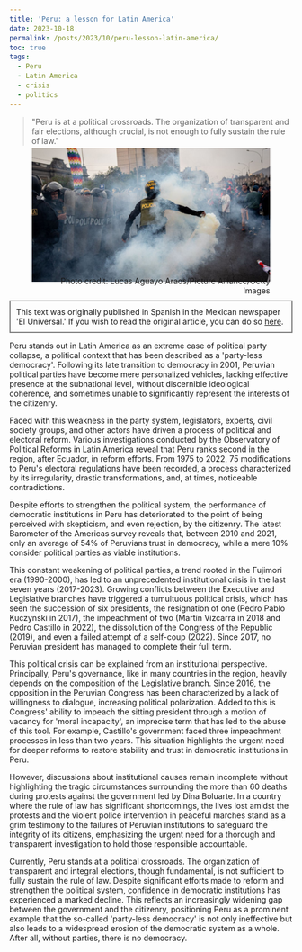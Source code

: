 ```yaml
---
title: 'Peru: a lesson for Latin America'
date: 2023-10-18
permalink: /posts/2023/10/peru-lesson-latin-america/
toc: true
tags:
  - Peru
  - Latin America
  - crisis
  - politics
---
```

> "Peru is at a political crossroads. The organization of transparent and fair elections, although crucial, is not enough to fully sustain the rule of law."

<div style="text-align: center;">
  <figure style="display: inline-block; text-align: center; margin-top: -10px;">
    <img src="/images/crisis-peru.jpeg" style="display: block;">
    <figcaption style="margin-top: -10px; text-align: right;">Photo credit: Lucas Aguayo Araos/Picture Alliance/Getty Images</figcaption>
  </figure>
</div>
<div style="border: 2px solid grey; padding: 10px; margin-top: -5px; margin-bottom: 0px;">
This text was originally published in Spanish in the Mexican newspaper 'El Universal.' If you wish to read the original article, you can do so <a href="https://www.eluniversal.com.mx/opinion/observatorio-de-reformas-politicas-en-america-latina/peru-una-leccion-para-america-latina/">here</a>.
</div>

Peru stands out in Latin America as an extreme case of political party collapse, a political context that has been described as a 'party-less democracy'. Following its late transition to democracy in 2001, Peruvian political parties have become mere personalized vehicles, lacking effective presence at the subnational level, without discernible ideological coherence, and sometimes unable to significantly represent the interests of the citizenry.

Faced with this weakness in the party system, legislators, experts, civil society groups, and other actors have driven a process of political and electoral reform. Various investigations conducted by the Observatory of Political Reforms in Latin America reveal that Peru ranks second in the region, after Ecuador, in reform efforts. From 1975 to 2022, 75 modifications to Peru's electoral regulations have been recorded, a process characterized by its irregularity, drastic transformations, and, at times, noticeable contradictions.

Despite efforts to strengthen the political system, the performance of democratic institutions in Peru has deteriorated to the point of being perceived with skepticism, and even rejection, by the citizenry. The latest Barometer of the Americas survey reveals that, between 2010 and 2021, only an average of 54% of Peruvians trust in democracy, while a mere 10% consider political parties as viable institutions.

This constant weakening of political parties, a trend rooted in the Fujimori era (1990-2000), has led to an unprecedented institutional crisis in the last seven years (2017-2023). Growing conflicts between the Executive and Legislative branches have triggered a tumultuous political crisis, which has seen the succession of six presidents, the resignation of one (Pedro Pablo Kuczynski in 2017), the impeachment of two (Martín Vizcarra in 2018 and Pedro Castillo in 2022), the dissolution of the Congress of the Republic (2019), and even a failed attempt of a self-coup (2022). Since 2017, no Peruvian president has managed to complete their full term.

This political crisis can be explained from an institutional perspective. Principally, Peru's governance, like in many countries in the region, heavily depends on the composition of the Legislative branch. Since 2016, the opposition in the Peruvian Congress has been characterized by a lack of willingness to dialogue, increasing political polarization. Added to this is Congress' ability to impeach the sitting president through a motion of vacancy for 'moral incapacity', an imprecise term that has led to the abuse of this tool. For example, Castillo's government faced three impeachment processes in less than two years. This situation highlights the urgent need for deeper reforms to restore stability and trust in democratic institutions in Peru.

However, discussions about institutional causes remain incomplete without highlighting the tragic circumstances surrounding the more than 60 deaths during protests against the government led by Dina Boluarte. In a country where the rule of law has significant shortcomings, the lives lost amidst the protests and the violent police intervention in peaceful marches stand as a grim testimony to the failures of Peruvian institutions to safeguard the integrity of its citizens, emphasizing the urgent need for a thorough and transparent investigation to hold those responsible accountable.

Currently, Peru stands at a political crossroads. The organization of transparent and integral elections, though fundamental, is not sufficient to fully sustain the rule of law. Despite significant efforts made to reform and strengthen the political system, confidence in democratic institutions has experienced a marked decline. This reflects an increasingly widening gap between the government and the citizenry, positioning Peru as a prominent example that the so-called 'party-less democracy' is not only ineffective but also leads to a widespread erosion of the democratic system as a whole. After all, without parties, there is no democracy.